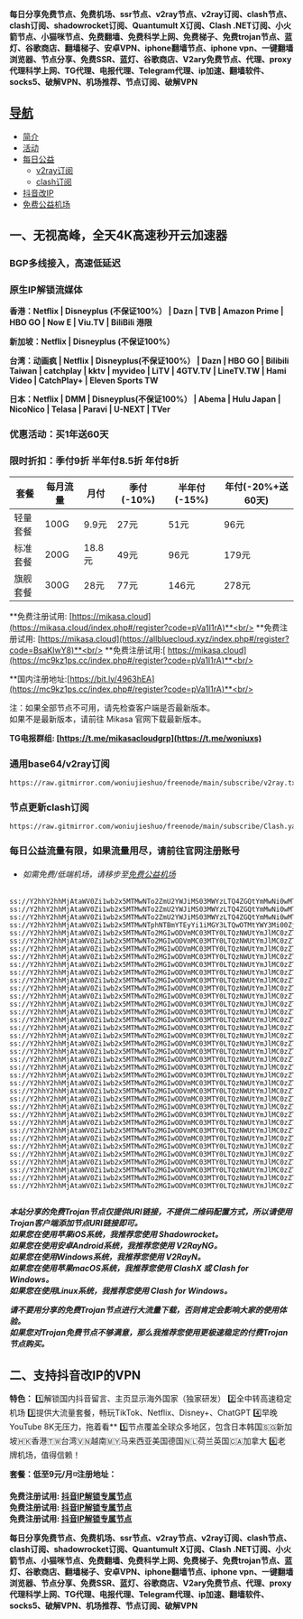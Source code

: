 **每日分享免费节点、免费机场、ssr节点、v2ray节点、v2ray订阅、clash节点、clash订阅、shadowrocket订阅、Quantumult X订阅、Clash .NET订阅、小火箭节点、小猫咪节点、免费翻墙、免费科学上网、免费梯子、免费trojan节点、蓝灯、谷歌商店、翻墙梯子、安卓VPN、iphone翻墙节点、iphone vpn、一键翻墙浏览器、节点分享、免费SSR、蓝灯、谷歌商店、V2ary免费节点、代理、proxy代理科学上网、TG代理、电报代理、Telegram代理、ip加速、翻墙软件、socks5、破解VPN、机场推荐、节点订阅、破解VPN**

## [导航](https://github.com/sun9426/sun9426.github.io/blob/main/README.md)
- [简介](#一无视高峰全天4K高速秒开云加速器)
- [活动](#原生IP解锁流媒体)
- [每日公益](#每日公益流量有限如果流量用尽请前往官网注册账号)
    - [v2ray订阅](#通用base64v2ray订阅)
    - [clash订阅](#节点更新clash订阅)
- [抖音改IP](#二支持抖音改IP的VPN)
- [免费公益机场](https://github.com/woniujieshuo/freevpn/blob/main/README.md)  
## 一、无视高峰，全天4K高速秒开云加速器
### BGP多线接入，高速低延迟
### 原生IP解锁流媒体

**香港：Netflix | Disneyplus (不保证100%） | Dazn | TVB | Amazon Prime | HBO GO | Now E | Viu.TV | BiliBili 港限**

**新加坡：Netflix | Disneyplus (不保证100%）**

**台湾：动画疯 | Netflix | Disneyplus(不保证100%） | Dazn | HBO GO | Bilibili Taiwan | catchplay | kktv | myvideo | LiTV | 4GTV.TV | LineTV.TW | Hami Video | CatchPlay+ | Eleven Sports TW**

**日本：Netflix | DMM | Disneyplus(不保证100%） | Abema | Hulu Japan | NicoNico | Telasa | Paravi | U-NEXT | TVer**

### 优惠活动：买1年送60天

### 限时折扣：季付9折 半年付8.5折 年付8折

| 套餐 | 每月流量 | 月付 | 季付(-10%) | 半年付(-15%) | 年付(-20%+送60天) |
| --- | ----- | --- | --------- | ---------- | ------------- |
| 轻量套餐 | 100G | 9.9元 | 27元 | 51元 |  96元 |
| 标准套餐 | 200G | 18.8元 | 49元 | 96元 |  179元 |
| 旗舰套餐 | 300G | 28元 | 77元 | 146元 |  278元 | 

**免费注册试用: [https://mikasa.cloud](https://mikasa.cloud/index.php#/register?code=pVa1I1rA)**<br/>
**免费注册试用: [https://mikasa.cloud](https://allbluecloud.xyz/index.php#/register?code=BsaKIwY8)**<br/>
**免费注册试用:[ https://mikasa.cloud](https://mc9kz1ps.cc/index.php#/register?code=pVa1I1rA)**<br/>

**国内注册地址:[https://bit.ly/4963hEA](https://mc9kz1ps.cc/index.php#/register?code=pVa1I1rA)**<br/>

注：如果全部节点不可用，请先检查客户端是否最新版本。<br/>
  如果不是最新版本，请前往 Mikasa 官网下载最新版本。

**TG电报群组: [https://t.me/mikasacloudgrp](https://t.me/woniuxs)**

### 通用base64/v2ray订阅

```
https://raw.gitmirror.com/woniujieshuo/freenode/main/subscribe/v2ray.txt
```

### 节点更新clash订阅

```
https://raw.gitmirror.com/woniujieshuo/freenode/main/subscribe/Clash.yaml
```

### 每日公益流量有限，如果流量用尽，请前往官网注册账号
* ###### 如需免费/低端机场，请移步至[免费公益机场](https://github.com/woniujieshuo/freevpn/blob/main/README.md)  

```
ss://Y2hhY2hhMjAtaWV0Zi1wb2x5MTMwNTo2ZmU2YWJiMS03MWYzLTQ4ZGQtYmMwNi0wMTI1MmQ2ZTkzZGQ=@8h2k01.a3b5wy.xyz:36016#%E5%89%A9%E4%BD%99%E6%B5%81%E9%87%8F%EF%BC%9A10%20GB
ss://Y2hhY2hhMjAtaWV0Zi1wb2x5MTMwNTo2ZmU2YWJiMS03MWYzLTQ4ZGQtYmMwNi0wMTI1MmQ2ZTkzZGQ=@8h2k01.a3b5wy.xyz:36016#%E5%A5%97%E9%A4%90%E5%88%B0%E6%9C%9F%EF%BC%9A%E9%95%BF%E6%9C%9F%E6%9C%89%E6%95%88
ss://Y2hhY2hhMjAtaWV0Zi1wb2x5MTMwNTo2ZmU2YWJiMS03MWYzLTQ4ZGQtYmMwNi0wMTI1MmQ2ZTkzZGQ=@8h2k01.a3b5wy.xyz:36016#%E6%97%A0%E6%B3%95%E4%BD%BF%E7%94%A8%E8%AF%B7%E6%9D%A5%E5%AE%98%E7%BD%91%E6%9B%B4%E6%96%B0%E8%AE%A2%E9%98%85
ss://Y2hhY2hhMjAtaWV0Zi1wb2x5MTMwNTphNTBmYTEyYi1iMGY3LTQwOTMtYWY3Mi00ZjQwMWFlNDk1Nzg=@8h2k01.a3b5wy.xyz:36016#%E5%AE%98%E7%BD%91%E5%9C%B0%E5%9D%80%EF%BC%9Abit.ly%2Fsun9426
ss://Y2hhY2hhMjAtaWV0Zi1wb2x5MTMwNTo2MGIwODVmMC03MTY0LTQzNWUtYmJlMC0zZTIxMTAyMDg0MjE=@free.2weradf.xyz:36111#%F0%9F%87%AF%F0%9F%87%B5%20%E6%97%A5%E6%9C%AC%2001%20%7C%201x%20JP
ss://Y2hhY2hhMjAtaWV0Zi1wb2x5MTMwNTo2MGIwODVmMC03MTY0LTQzNWUtYmJlMC0zZTIxMTAyMDg0MjE=@free.2weradf.xyz:36113#%F0%9F%87%AF%F0%9F%87%B5%20%E6%97%A5%E6%9C%AC%2002%20%7C%201x%20JP
ss://Y2hhY2hhMjAtaWV0Zi1wb2x5MTMwNTo2MGIwODVmMC03MTY0LTQzNWUtYmJlMC0zZTIxMTAyMDg0MjE=@free.2weradf.xyz:36115#%F0%9F%87%AF%F0%9F%87%B5%20%E6%97%A5%E6%9C%AC%2003%20%7C%201x%20JP
ss://Y2hhY2hhMjAtaWV0Zi1wb2x5MTMwNTo2MGIwODVmMC03MTY0LTQzNWUtYmJlMC0zZTIxMTAyMDg0MjE=@free.2weradf.xyz:36141#%F0%9F%87%AD%F0%9F%87%B0%20%E9%A6%99%E6%B8%AF%2001%20%7C%201x%20HK
ss://Y2hhY2hhMjAtaWV0Zi1wb2x5MTMwNTo2MGIwODVmMC03MTY0LTQzNWUtYmJlMC0zZTIxMTAyMDg0MjE=@free.2weradf.xyz:36143#%F0%9F%87%AD%F0%9F%87%B0%20%E9%A6%99%E6%B8%AF%2002%20%7C%201x%20HK
ss://Y2hhY2hhMjAtaWV0Zi1wb2x5MTMwNTo2MGIwODVmMC03MTY0LTQzNWUtYmJlMC0zZTIxMTAyMDg0MjE=@free.2weradf.xyz:36145#%F0%9F%87%AD%F0%9F%87%B0%20%E9%A6%99%E6%B8%AF%2003%20%7C%201x%20HK
ss://Y2hhY2hhMjAtaWV0Zi1wb2x5MTMwNTo2MGIwODVmMC03MTY0LTQzNWUtYmJlMC0zZTIxMTAyMDg0MjE=@free.2weradf.xyz:36171#%F0%9F%87%B8%F0%9F%87%AC%20%E6%96%B0%E5%8A%A0%E5%9D%A1%2001%20%7C%201x%20SG
ss://Y2hhY2hhMjAtaWV0Zi1wb2x5MTMwNTo2MGIwODVmMC03MTY0LTQzNWUtYmJlMC0zZTIxMTAyMDg0MjE=@free.2weradf.xyz:36173#%F0%9F%87%B8%F0%9F%87%AC%20%E6%96%B0%E5%8A%A0%E5%9D%A1%2002%20%7C%201x%20SG
ss://Y2hhY2hhMjAtaWV0Zi1wb2x5MTMwNTo2MGIwODVmMC03MTY0LTQzNWUtYmJlMC0zZTIxMTAyMDg0MjE=@free.2weradf.xyz:36175#%F0%9F%87%B8%F0%9F%87%AC%20%E6%96%B0%E5%8A%A0%E5%9D%A1%2003%20%7C%201x%20SG
ss://Y2hhY2hhMjAtaWV0Zi1wb2x5MTMwNTo2MGIwODVmMC03MTY0LTQzNWUtYmJlMC0zZTIxMTAyMDg0MjE=@free.2weradf.xyz:36211#%F0%9F%87%BA%F0%9F%87%B8%20%E7%BE%8E%E5%9B%BD%2001%20%7C%201x%20US
ss://Y2hhY2hhMjAtaWV0Zi1wb2x5MTMwNTo2MGIwODVmMC03MTY0LTQzNWUtYmJlMC0zZTIxMTAyMDg0MjE=@free.2weradf.xyz:36213#%F0%9F%87%BA%F0%9F%87%B8%20%E7%BE%8E%E5%9B%BD%2002%20%7C%201x%20US
ss://Y2hhY2hhMjAtaWV0Zi1wb2x5MTMwNTo2MGIwODVmMC03MTY0LTQzNWUtYmJlMC0zZTIxMTAyMDg0MjE=@free.2weradf.xyz:36215#%F0%9F%87%BA%F0%9F%87%B8%20%E7%BE%8E%E5%9B%BD%2003%20%7C%201x%20US
ss://Y2hhY2hhMjAtaWV0Zi1wb2x5MTMwNTo2MGIwODVmMC03MTY0LTQzNWUtYmJlMC0zZTIxMTAyMDg0MjE=@free.2weradf.xyz:36217#%F0%9F%87%BA%F0%9F%87%B8%20%E7%BE%8E%E5%9B%BD%2004%20%7C%201x%20US
ss://Y2hhY2hhMjAtaWV0Zi1wb2x5MTMwNTo2MGIwODVmMC03MTY0LTQzNWUtYmJlMC0zZTIxMTAyMDg0MjE=@free.2weradf.xyz:36219#%F0%9F%87%BA%F0%9F%87%B8%20%E7%BE%8E%E5%9B%BD%2005%20%7C%201x%20US
ss://Y2hhY2hhMjAtaWV0Zi1wb2x5MTMwNTo2MGIwODVmMC03MTY0LTQzNWUtYmJlMC0zZTIxMTAyMDg0MjE=@free.2weradf.xyz:36221#%F0%9F%87%BA%F0%9F%87%B8%20%E7%BE%8E%E5%9B%BD%2006%20%7C%201x%20US
ss://Y2hhY2hhMjAtaWV0Zi1wb2x5MTMwNTo2MGIwODVmMC03MTY0LTQzNWUtYmJlMC0zZTIxMTAyMDg0MjE=@free.2weradf.xyz:36241#%F0%9F%87%B9%F0%9F%87%BC%20%E5%8F%B0%E6%B9%BE%2001%20%7C%201x%20TW
ss://Y2hhY2hhMjAtaWV0Zi1wb2x5MTMwNTo2MGIwODVmMC03MTY0LTQzNWUtYmJlMC0zZTIxMTAyMDg0MjE=@free.2weradf.xyz:36243#%F0%9F%87%B9%F0%9F%87%BC%20%E5%8F%B0%E6%B9%BE%2002%20%7C%201x%20TW
ss://Y2hhY2hhMjAtaWV0Zi1wb2x5MTMwNTo2MGIwODVmMC03MTY0LTQzNWUtYmJlMC0zZTIxMTAyMDg0MjE=@free.2weradf.xyz:36245#%F0%9F%87%B9%F0%9F%87%BC%20%E5%8F%B0%E6%B9%BE%2003%20%7C%201x%20TW
ss://Y2hhY2hhMjAtaWV0Zi1wb2x5MTMwNTo2MGIwODVmMC03MTY0LTQzNWUtYmJlMC0zZTIxMTAyMDg0MjE=@free.2weradf.xyz:36271#%F0%9F%87%AC%F0%9F%87%A7%20%E8%8B%B1%E5%9B%BD%2001%20%7C%201x%20UK
ss://Y2hhY2hhMjAtaWV0Zi1wb2x5MTMwNTo2MGIwODVmMC03MTY0LTQzNWUtYmJlMC0zZTIxMTAyMDg0MjE=@free.2weradf.xyz:36311#%F0%9F%87%B0%F0%9F%87%B7%20%E9%9F%A9%E5%9B%BD%2001%20%7C%201x%20KR
ss://Y2hhY2hhMjAtaWV0Zi1wb2x5MTMwNTo2MGIwODVmMC03MTY0LTQzNWUtYmJlMC0zZTIxMTAyMDg0MjE=@free.2weradf.xyz:36341#%F0%9F%87%B5%F0%9F%87%AD%20%E8%8F%B2%E5%BE%8B%E5%AE%BE%2001%20%7C%201x%20PH
ss://Y2hhY2hhMjAtaWV0Zi1wb2x5MTMwNTo2MGIwODVmMC03MTY0LTQzNWUtYmJlMC0zZTIxMTAyMDg0MjE=@free.2weradf.xyz:36371#%F0%9F%87%AE%F0%9F%87%B3%20%E5%8D%B0%E5%BA%A6%2001%20%7C%201x%20IN
ss://Y2hhY2hhMjAtaWV0Zi1wb2x5MTMwNTo2MGIwODVmMC03MTY0LTQzNWUtYmJlMC0zZTIxMTAyMDg0MjE=@free.2weradf.xyz:36411#%F0%9F%87%A6%F0%9F%87%BA%20%E6%BE%B3%E5%A4%A7%E5%88%A9%E4%BA%9A%2001%20%7C%201x%20AU
ss://Y2hhY2hhMjAtaWV0Zi1wb2x5MTMwNTo2MGIwODVmMC03MTY0LTQzNWUtYmJlMC0zZTIxMTAyMDg0MjE=@free.2weradf.xyz:36441#%F0%9F%87%A8%F0%9F%87%A6%20%E5%8A%A0%E6%8B%BF%E5%A4%A7%2001%20%7C%201x%20CA
ss://Y2hhY2hhMjAtaWV0Zi1wb2x5MTMwNTo2MGIwODVmMC03MTY0LTQzNWUtYmJlMC0zZTIxMTAyMDg0MjE=@free.2weradf.xyz:36471#%F0%9F%87%A9%F0%9F%87%AA%20%E5%BE%B7%E5%9B%BD%2001%20%7C%201x%20DE
ss://Y2hhY2hhMjAtaWV0Zi1wb2x5MTMwNTo2MGIwODVmMC03MTY0LTQzNWUtYmJlMC0zZTIxMTAyMDg0MjE=@free.2weradf.xyz:36511#%F0%9F%87%B7%F0%9F%87%BA%20%E4%BF%84%E7%BD%97%E6%96%AF%2001%20%7C%201x%20RU
ss://Y2hhY2hhMjAtaWV0Zi1wb2x5MTMwNTo2MGIwODVmMC03MTY0LTQzNWUtYmJlMC0zZTIxMTAyMDg0MjE=@free.2weradf.xyz:36571#%F0%9F%87%B9%F0%9F%87%B7%20%E5%9C%9F%E8%80%B3%E5%85%B6%2001%20%7C%201x%20TR
ss://Y2hhY2hhMjAtaWV0Zi1wb2x5MTMwNTo2MGIwODVmMC03MTY0LTQzNWUtYmJlMC0zZTIxMTAyMDg0MjE=@free.2weradf.xyz:36611#%F0%9F%87%BA%F0%9F%87%A6%20%E4%B9%8C%E5%85%8B%E5%85%B0%2001%20%7C%201x%20UA
ss://Y2hhY2hhMjAtaWV0Zi1wb2x5MTMwNTo2MGIwODVmMC03MTY0LTQzNWUtYmJlMC0zZTIxMTAyMDg0MjE=@free.2weradf.xyz:36641#%F0%9F%87%BB%F0%9F%87%B3%20%E8%B6%8A%E5%8D%97%2001%20%7C%201x%20VN
ss://Y2hhY2hhMjAtaWV0Zi1wb2x5MTMwNTo2MGIwODVmMC03MTY0LTQzNWUtYmJlMC0zZTIxMTAyMDg0MjE=@free.2weradf.xyz:36671#%F0%9F%87%A7%F0%9F%87%B7%20%E5%B7%B4%E8%A5%BF%2001%20%7C%201x%20BR
ss://Y2hhY2hhMjAtaWV0Zi1wb2x5MTMwNTo2MGIwODVmMC03MTY0LTQzNWUtYmJlMC0zZTIxMTAyMDg0MjE=@free.2weradf.xyz:36010#%F0%9F%87%AF%F0%9F%87%B5%E6%97%A5%E6%9C%AC%E3%80%90%E7%89%B9%E6%AE%8A%E5%9C%B0%E5%8C%BA%E7%9B%B4%E8%BF%9E%E3%80%91
ss://Y2hhY2hhMjAtaWV0Zi1wb2x5MTMwNTo2MGIwODVmMC03MTY0LTQzNWUtYmJlMC0zZTIxMTAyMDg0MjE=@free.2weradf.xyz:36020#%F0%9F%87%B8%F0%9F%87%AC%E6%96%B0%E5%8A%A0%E5%9D%A1%E3%80%90%E7%89%B9%E6%AE%8A%E5%9C%B0%E5%8C%BA%E7%9B%B4%E8%BF%9E%E3%80%91
ss://Y2hhY2hhMjAtaWV0Zi1wb2x5MTMwNTo2MGIwODVmMC03MTY0LTQzNWUtYmJlMC0zZTIxMTAyMDg0MjE=@free.2weradf.xyz:36030#%F0%9F%87%BA%F0%9F%87%B8%E7%BE%8E%E5%9B%BD%E3%80%90%E7%89%B9%E6%AE%8A%E5%9C%B0%E5%8C%BA%E7%9B%B4%E8%BF%9E%E3%80%91


```

***本站分享的免费Trojan节点仅提供URI链接，不提供二维码配置方式，所以请使用Trojan客户端添加节点URI链接即可。***<br/>
***如果您在使用苹果iOS系统，我推荐您使用 Shadowrocket。***<br/>
***如果您在使用安卓Android系统，我推荐您使用 V2RayNG。***<br/>
***如果您在使用Windows系统，我推荐您使用 V2RayN。***<br/>
***如果您在使用苹果macOS系统，我推荐您使用 ClashX 或 Clash  for Windows。***<br/>
***如果您在使用Linux系统，我推荐您使用 Clash  for Windows。***<br/>

***请不要用分享的免费Trojan节点进行大流量下载，否则肯定会影响大家的使用体验。***<br/>
***如果您对Trojan免费节点不够满意，那么我推荐您使用更极速稳定的付费Trojan节点购买。***<br/>



## 二、支持抖音改IP的VPN

 **特色：**
1️⃣解锁国内抖音留言、主页显示海外国家（独家研发）
2️⃣全中转高速稳定机场
3️⃣提供大流量套餐，畅玩TikTok、Netflix、Disney+、ChatGPT
4️⃣早晚YouTube 8K无压力，拖着看**
5️⃣节点覆盖全球众多地区，包含日本韩国🇸🇬新加坡🇭🇰香港🇹🇼台湾🇻🇳越南🇲🇾马来西亚美国德国🇳🇱荷兰英国🇨🇦加拿大
6️⃣老牌机场，值得信赖！

**套餐：低至9元/月◽️注册地址：**

**免费注册试用: [抖音IP解锁专属节点](https://daishu01.com/#/register?code=CyODmCJv)**<br/>
**免费注册试用: [抖音IP解锁专属节点](https://daishu01.com/#/register?code=CyODmCJv)**<br/>
**免费注册试用: [抖音IP解锁专属节点](https://daishu01.com/#/register?code=nIEawcMr)**<br/>

**每日分享免费节点、免费机场、ssr节点、v2ray节点、v2ray订阅、clash节点、clash订阅、shadowrocket订阅、Quantumult X订阅、Clash .NET订阅、小火箭节点、小猫咪节点、免费翻墙、免费科学上网、免费梯子、免费trojan节点、蓝灯、谷歌商店、翻墙梯子、安卓VPN、iphone翻墙节点、iphone vpn、一键翻墙浏览器、节点分享、免费SSR、蓝灯、谷歌商店、V2ary免费节点、代理、proxy代理科学上网、TG代理、电报代理、Telegram代理、ip加速、翻墙软件、socks5、破解VPN、机场推荐、节点订阅、破解VPN**

